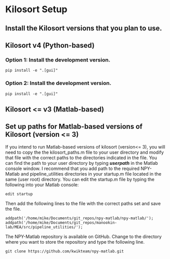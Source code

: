 # Kilosort Setup

## Install the Kilosort versions that you plan to use.

## Kilosort v4 (Python-based)

### Option 1: Install the development version.
```console
pip install -e ".[gui]"
```

### Option 2: Install the development version.

```console
pip install -e ".[gui]"
```

## Kilosort <= v3 (Matlab-based)


## Set up paths for Matlab-based versions of Kilosort (version <= 3)
If you intend to run Matlab-based versions of kilosort (version<= 3), you will need to copy the the kilosort_paths.m file to your user directory and modify that file with the correct paths to the directories indicated in the file. You can find the path to your user directory by typing ***userpath*** in the Matlab console window. I recommend that you add path to the required NPY-Matlab and pipeline_utilities directories in your startup.m file located in the same (user root) directory. You can edit the startup.m file by typing the following into your Matlab console:

```console
edit startup
```

Then add the following lines to the file with the correct paths set and save the file.

```console
addpath('/home/mike/Documents/git_repos/npy-matlab/npy-matlab/');
addpath('/home/mike/Documents/git_repos/manookin-lab/MEA/src/pipeline_utilities/');
```

The NPY-Matlab repository is available on GitHub. Change to the directory where you want to store the repository and type the following line.

```console
git clone https://github.com/kwikteam/npy-matlab.git
```

